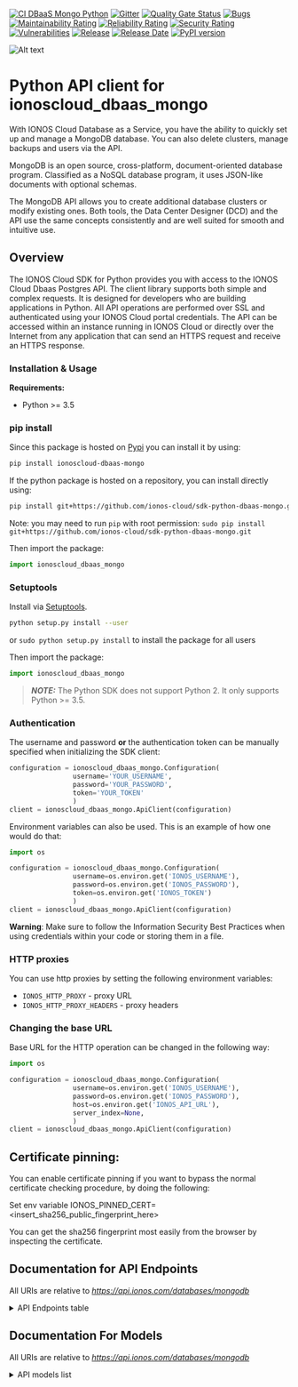 [![ CI DBaaS Mongo Python](https://github.com/ionos-cloud/sdk-resources/actions/workflows/ci-dbaas-mongo-python.yml/badge.svg)](https://github.com/ionos-cloud/sdk-resources/actions/workflows/ci-dbaas-mongo-python.yml)
[![Gitter](https://img.shields.io/gitter/room/ionos-cloud/sdk-general)](https://gitter.im/ionos-cloud/sdk-general)
[![Quality Gate Status](https://sonarcloud.io/api/project_badges/measure?project=sdk-python-dbaas-mongo&metric=alert_status)](https://sonarcloud.io/summary?id=sdk-python-dbaas-mongo)
[![Bugs](https://sonarcloud.io/api/project_badges/measure?project=sdk-python-dbaas-mongo&metric=bugs)](https://sonarcloud.io/summary/new_code?id=sdk-python-dbaas-mongo)
[![Maintainability Rating](https://sonarcloud.io/api/project_badges/measure?project=sdk-python-dbaas-mongo&metric=sqale_rating)](https://sonarcloud.io/summary/new_code?id=sdk-python-dbaas-mongo)
[![Reliability Rating](https://sonarcloud.io/api/project_badges/measure?project=sdk-python-dbaas-mongo&metric=reliability_rating)](https://sonarcloud.io/summary/new_code?id=sdk-python-dbaas-mongo)
[![Security Rating](https://sonarcloud.io/api/project_badges/measure?project=sdk-python-dbaas-mongo&metric=security_rating)](https://sonarcloud.io/summary/new_code?id=sdk-python-dbaas-mongo)
[![Vulnerabilities](https://sonarcloud.io/api/project_badges/measure?project=sdk-python-dbaas-mongo&metric=vulnerabilities)](https://sonarcloud.io/summary/new_code?id=sdk-python-dbaas-mongo)
[![Release](https://img.shields.io/github/v/release/ionos-cloud/sdk-python-dbaas-mongo.svg)](https://github.com/ionos-cloud/sdk-python-dbaas-mongo/releases/latest)
[![Release Date](https://img.shields.io/github/release-date/ionos-cloud/sdk-python-dbaas-mongo.svg)](https://github.com/ionos-cloud/sdk-python-dbaas-mongo/releases/latest)
[![PyPI version](https://img.shields.io/pypi/v/ionoscloud-dbaas-mongo)](https://pypi.org/project/ionoscloud-dbaas-mongo/)

![Alt text](.github/IONOS.CLOUD.BLU.svg?raw=true "Title")


# Python API client for ionoscloud_dbaas_mongo

With IONOS Cloud Database as a Service, you have the ability to quickly set up and manage a MongoDB database. You can also delete clusters, manage backups and users via the API. 

MongoDB is an open source, cross-platform, document-oriented database program. Classified as a NoSQL database program, it uses JSON-like documents with optional schemas.

The MongoDB API allows you to create additional database clusters or modify existing ones. Both tools, the Data Center Designer (DCD) and the API use the same concepts consistently and are well suited for smooth and intuitive use.


## Overview
The IONOS Cloud SDK for Python provides you with access to the IONOS Cloud Dbaas Postgres API. The client library supports both simple and complex requests. It is designed for developers who are building applications in Python. All API operations are performed over SSL and authenticated using your IONOS Cloud portal credentials. The API can be accessed within an instance running in IONOS Cloud or directly over the Internet from any application that can send an HTTPS request and receive an HTTPS response.


### Installation & Usage

**Requirements:**
- Python >= 3.5

### pip install

Since this package is hosted on [Pypi](https://pypi.org/) you can install it by using:

```bash
pip install ionoscloud-dbaas-mongo
```

If the python package is hosted on a repository, you can install directly using:

```bash
pip install git+https://github.com/ionos-cloud/sdk-python-dbaas-mongo.git
```

Note: you may need to run `pip` with root permission: `sudo pip install git+https://github.com/ionos-cloud/sdk-python-dbaas-mongo.git`

Then import the package:

```python
import ionoscloud_dbaas_mongo
```

### Setuptools

Install via [Setuptools](http://pypi.python.org/pypi/setuptools).

```bash
python setup.py install --user
```

or `sudo python setup.py install` to install the package for all users

Then import the package:

```python
import ionoscloud_dbaas_mongo
```

> **_NOTE:_**  The Python SDK does not support Python 2. It only supports Python >= 3.5.

### Authentication

The username and password **or** the authentication token can be manually specified when initializing the SDK client:

```python
configuration = ionoscloud_dbaas_mongo.Configuration(
                username='YOUR_USERNAME',
                password='YOUR_PASSWORD',
                token='YOUR_TOKEN'
                )
client = ionoscloud_dbaas_mongo.ApiClient(configuration)
```

Environment variables can also be used. This is an example of how one would do that:

```python
import os

configuration = ionoscloud_dbaas_mongo.Configuration(
                username=os.environ.get('IONOS_USERNAME'),
                password=os.environ.get('IONOS_PASSWORD'),
                token=os.environ.get('IONOS_TOKEN')
                )
client = ionoscloud_dbaas_mongo.ApiClient(configuration)
```

**Warning**: Make sure to follow the Information Security Best Practices when using credentials within your code or storing them in a file.


### HTTP proxies

You can use http proxies by setting the following environment variables:
- `IONOS_HTTP_PROXY` - proxy URL
- `IONOS_HTTP_PROXY_HEADERS` - proxy headers

### Changing the base URL

Base URL for the HTTP operation can be changed in the following way:

```python
import os

configuration = ionoscloud_dbaas_mongo.Configuration(
                username=os.environ.get('IONOS_USERNAME'),
                password=os.environ.get('IONOS_PASSWORD'),
                host=os.environ.get('IONOS_API_URL'),
                server_index=None,
                )
client = ionoscloud_dbaas_mongo.ApiClient(configuration)
```

## Certificate pinning:

You can enable certificate pinning if you want to bypass the normal certificate checking procedure,
by doing the following:

Set env variable IONOS_PINNED_CERT=<insert_sha256_public_fingerprint_here>

You can get the sha256 fingerprint most easily from the browser by inspecting the certificate.


## Documentation for API Endpoints

All URIs are relative to *https://api.ionos.com/databases/mongodb*
<details >
    <summary title="Click to toggle">API Endpoints table</summary>


| Class | Method | HTTP request | Description |
| ------------- | ------------- | ------------- | ------------- |
| ClustersApi | [**clusters_delete**](docs/api/ClustersApi.md#clusters_delete) | **DELETE** /clusters/{clusterId} | Delete a Cluster |
| ClustersApi | [**clusters_find_by_id**](docs/api/ClustersApi.md#clusters_find_by_id) | **GET** /clusters/{clusterId} | Get a cluster by id |
| ClustersApi | [**clusters_get**](docs/api/ClustersApi.md#clusters_get) | **GET** /clusters | Get Clusters |
| ClustersApi | [**clusters_patch**](docs/api/ClustersApi.md#clusters_patch) | **PATCH** /clusters/{clusterId} | Patch a cluster |
| ClustersApi | [**clusters_post**](docs/api/ClustersApi.md#clusters_post) | **POST** /clusters | Create a Cluster |
| LogsApi | [**clusters_logs_get**](docs/api/LogsApi.md#clusters_logs_get) | **GET** /clusters/{clusterId}/logs | Get logs of your cluster |
| MetadataApi | [**infos_version_get**](docs/api/MetadataApi.md#infos_version_get) | **GET** /infos/version | Get API Version |
| MetadataApi | [**infos_versions_get**](docs/api/MetadataApi.md#infos_versions_get) | **GET** /infos/versions | Get All API Versions |
| RestoresApi | [**clusters_restore_post**](docs/api/RestoresApi.md#clusters_restore_post) | **POST** /clusters/{clusterId}/restore | In-place restore of a cluster |
| SnapshotsApi | [**clusters_snapshots_get**](docs/api/SnapshotsApi.md#clusters_snapshots_get) | **GET** /clusters/{clusterId}/snapshots | Get the snapshots of your cluster |
| TemplatesApi | [**templates_get**](docs/api/TemplatesApi.md#templates_get) | **GET** /templates | Get Templates |
| UsersApi | [**clusters_users_delete**](docs/api/UsersApi.md#clusters_users_delete) | **DELETE** /clusters/{clusterId}/users/{username} | Delete a MongoDB User by ID |
| UsersApi | [**clusters_users_find_by_id**](docs/api/UsersApi.md#clusters_users_find_by_id) | **GET** /clusters/{clusterId}/users/{username} | Get a MongoDB User by ID |
| UsersApi | [**clusters_users_get**](docs/api/UsersApi.md#clusters_users_get) | **GET** /clusters/{clusterId}/users | Get all Cluster Users |
| UsersApi | [**clusters_users_patch**](docs/api/UsersApi.md#clusters_users_patch) | **PATCH** /clusters/{clusterId}/users/{username} | Patch a MongoDB User by ID |
| UsersApi | [**clusters_users_post**](docs/api/UsersApi.md#clusters_users_post) | **POST** /clusters/{clusterId}/users | Create MongoDB User |

</details>

## Documentation For Models

All URIs are relative to *https://api.ionos.com/databases/mongodb*
<details >
<summary title="Click to toggle">API models list</summary>

 - [APIVersion](docs/models/APIVersion)
 - [ClusterList](docs/models/ClusterList)
 - [ClusterListAllOf](docs/models/ClusterListAllOf)
 - [ClusterLogs](docs/models/ClusterLogs)
 - [ClusterLogsInstances](docs/models/ClusterLogsInstances)
 - [ClusterLogsMessages](docs/models/ClusterLogsMessages)
 - [ClusterProperties](docs/models/ClusterProperties)
 - [ClusterResponse](docs/models/ClusterResponse)
 - [Connection](docs/models/Connection)
 - [CreateClusterProperties](docs/models/CreateClusterProperties)
 - [CreateClusterRequest](docs/models/CreateClusterRequest)
 - [CreateRestoreRequest](docs/models/CreateRestoreRequest)
 - [DayOfTheWeek](docs/models/DayOfTheWeek)
 - [ErrorMessage](docs/models/ErrorMessage)
 - [ErrorResponse](docs/models/ErrorResponse)
 - [Health](docs/models/Health)
 - [MaintenanceWindow](docs/models/MaintenanceWindow)
 - [Metadata](docs/models/Metadata)
 - [Pagination](docs/models/Pagination)
 - [PaginationLinks](docs/models/PaginationLinks)
 - [PatchClusterProperties](docs/models/PatchClusterProperties)
 - [PatchClusterRequest](docs/models/PatchClusterRequest)
 - [PatchUserProperties](docs/models/PatchUserProperties)
 - [PatchUserRequest](docs/models/PatchUserRequest)
 - [ResourceType](docs/models/ResourceType)
 - [SnapshotList](docs/models/SnapshotList)
 - [SnapshotListAllOf](docs/models/SnapshotListAllOf)
 - [SnapshotProperties](docs/models/SnapshotProperties)
 - [SnapshotResponse](docs/models/SnapshotResponse)
 - [State](docs/models/State)
 - [TemplateList](docs/models/TemplateList)
 - [TemplateListAllOf](docs/models/TemplateListAllOf)
 - [TemplateResponse](docs/models/TemplateResponse)
 - [User](docs/models/User)
 - [UserMetadata](docs/models/UserMetadata)
 - [UserProperties](docs/models/UserProperties)
 - [UserRoles](docs/models/UserRoles)
 - [UsersList](docs/models/UsersList)


[[Back to API list]](#documentation-for-api-endpoints) [[Back to Model list]](#documentation-for-models)

</details>